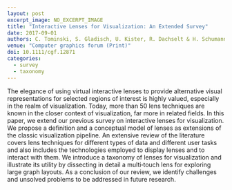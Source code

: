 ```yaml
---
layout: post
excerpt_image: NO_EXCERPT_IMAGE
title: "Interactive Lenses for Visualization: An Extended Survey"
date: 2017-09-01
authors: C. Tominski, S. Gladisch, U. Kister, R. Dachselt & H. Schumann
venue: "Computer graphics forum (Print)"
doi: 10.1111/cgf.12871
categories:
  - survey
  - taxonomy
---
```

The elegance of using virtual interactive lenses to provide alternative visual representations for selected regions of interest is highly valued, especially in the realm of visualization. Today, more than 50 lens techniques are known in the closer context of visualization, far more in related fields. In this paper, we extend our previous survey on interactive lenses for visualization. We propose a definition and a conceptual model of lenses as extensions of the classic visualization pipeline. An extensive review of the literature covers lens techniques for different types of data and different user tasks and also includes the technologies employed to display lenses and to interact with them. We introduce a taxonomy of lenses for visualization and illustrate its utility by dissecting in detail a multi‐touch lens for exploring large graph layouts. As a conclusion of our review, we identify challenges and unsolved problems to be addressed in future research.
